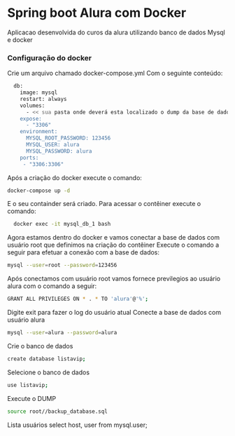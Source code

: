 # Spring boot Alura com Docker 

Aplicacao desenvolvida do curos da alura utilizando banco de 
dados Mysql e docker

### Configuração do docker

Crie um arquivo chamado docker-compose.yml
Com o seguinte conteúdo:

```sh
  db:
    image: mysql
    restart: always
    volumes:
      - << sua pasta onde deverá esta localizado o dump da base de dados>>:/root
    expose:
      - "3306"
    environment:
      MYSQL_ROOT_PASSWORD: 123456
      MYSQL_USER: alura
      MYSQL_PASSWORD: alura
    ports:
     - "3306:3306"
```

Após a criação do docker execute o comando:

```sh
docker-compose up -d
```

E o seu containder será criado.
Para acessar o contêiner execute o comando:

```sh
  docker exec -it mysql_db_1 bash
```

Agora estamos dentro do docker e vamos conectar a base de dados com usuário 
root que definimos na criação do contêiner
Execute o comando a seguir para efetuar a conexão com a base de dados:

```sh
mysql --user=root --password=123456 
```

Após conectamos com usuário root vamos fornece previlegios ao usuário alura
com o comando a seguir:

```sh
GRANT ALL PRIVILEGES ON * . * TO 'alura'@'%';
```

Digite exit para fazer o log do usuário atual
Conecte a base de dados com usuário alura  

```sh
mysql --user=alura --password=alura
```

Crie o banco de dados

```sh
create database listavip;
```

Selecione o banco de dados

```sh
use listavip;
```
Execute o DUMP

```sh
source root//backup_database.sql
```

 
Lista usuários
select host, user from mysql.user; 
